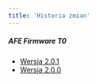 ```yaml
---
title: 'Historia zmian'
---
```


##### AFE Firmware T0
* [Wersja 2.0.1](https://github.com/tschaban/AFE-Firmware/milestone/54?closed=1)
* [Wersja 2.0.0](https://github.com/tschaban/AFE-Firmware/issues?q=is%3Aclosed+milestone%3AT0-2.0.0)